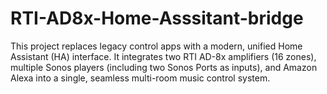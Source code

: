 # RTI-AD8x-Home-Asssitant-bridge
This project replaces legacy control apps with a modern, unified Home Assistant (HA) interface. It integrates two RTI AD-8x amplifiers (16 zones), multiple Sonos players (including two Sonos Ports as inputs), and Amazon Alexa into a single, seamless multi-room music control system.
